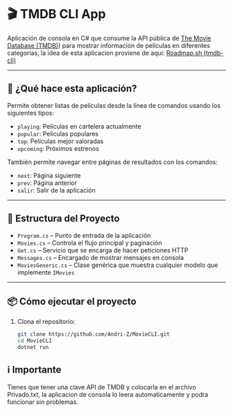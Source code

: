 # 🎬 TMDB CLI App

Aplicación de consola en C# que consume la API pública de [The Movie Database (TMDB)](https://developer.themoviedb.org/reference/intro/getting-started)) 
para mostrar información de películas en diferentes categorías, la idea de esta aplicacion proviene de aqui: [Roadmap.sh (tmdb-cli)](https://roadmap.sh/projects/tmdb-cli)

---

## 🚀 ¿Qué hace esta aplicación?

Permite obtener listas de películas desde la línea de comandos usando los siguientes tipos:

- `playing`: Películas en cartelera actualmente
- `popular`: Películas populares
- `top`: Películas mejor valoradas
- `upcoming`: Próximos estrenos

También permite navegar entre páginas de resultados con los comandos:

- `next`: Página siguiente
- `prev`: Página anterior
- `salir`: Salir de la aplicación

---

## 🧩 Estructura del Proyecto

- `Program.cs` – Punto de entrada de la aplicación
- `Movies.cs` – Controla el flujo principal y paginación
- `Get.cs` – Servicio que se encarga de hacer peticiones HTTP
- `Messages.cs` – Encargado de mostrar mensajes en consola
- `MoviesGeneric.cs` – Clase genérica que muestra cualquier modelo que implemente `IMovies`

---

## 📦 Cómo ejecutar el proyecto

1. Clona el repositorio:

   ```bash
   git clone https://github.com/Andri-Z/MovieCLI.git
   cd MovieCLI
   dotnet run


## ℹ️ Importante
Tienes que tener una clave API de TMDB y colocarla en el archivo Privado.txt, la aplicacion de consola lo leera automaticamente y podra funcionar sin problemas.
